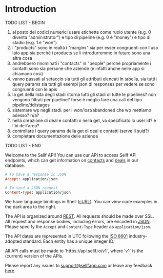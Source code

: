 # Introduction

<aside class="warning">
TODO LIST - BEGIN
</aside>

1. al posto dei codici numerici usare etichette come ruolo utente (e.g. 0 diventa "administrator") e tipo di pipeline (e.g. 0 è "money") e tipo di stadio (e.g. 1 è "won")
2. i "products" sono in realtà i "margins" sia per esser congruenti con l'uso lato app sia perché i products se li introdurremmo in futuro sono una altra cosa
3. andrebbero rinominati i "contacts" in "people" perché propriamente i contatti sono sia persone che aziende (e infatti anche nelle app si chiamano cosi)
4. vanno passati al setaccio sia tutti gli attributi elencati in tabella, sia tutti i query params sia tutti gli esempi json di responses per vedere se sono congruenti con le apis
5. la get della lista degli stadi ritorna tutti gli stadi di tutte le pipelines? non vengono filtrati per pipeline? forse è meglio fare una call del tipo pipeline/:id/stages
6. sistemare wp negli stadi. per i won/lost/abandoned che wp mettiamo adesso? n/a?
7. nella creazione di deal e contatti o nella get, va specificato lo user id? e l'id dell'area?
8. controllare i query params della get di deal e contatti (serve il suid?)
9. completare documentazione delle aziende

<aside class="warning">
TODO LIST - END
</aside>

Welcome to the Sellf API! You can use our API to access Sellf API endpoints, which can get information on [contacts](#contacts) and [deals](#deals) in our database.


```ruby
# To have a response in JSON
Accept: application/json
```


```ruby
# To send a JSON request
Content-Type: application/json
```

We have language bindings in Shell ([cURL](https://en.wikipedia.org/wiki/CURL)). You can view code examples in the dark area to the right.

The API is organized around [REST](http://en.wikipedia.org/wiki/Representational_State_Transfer). All requests should be made over SSL. All request and response bodies, including errors, are encoded in [JSON](https://en.wikipedia.org/wiki/JSON). Please specify the `Accept` and `Content-Type` header as `application/json`.

The API dates are represented in UTC following the [ISO 8601](https://it.wikipedia.org/wiki/ISO_8601) industry-adopted standard.
Each entity has a unique integer ID.

<aside class="notice">
All API calls must be made to `https://api.sellf.io/v1`, where `v1` is the (current) version of the APIs.
</aside>

Please report any issues to <a href="mailto:support@sellfapp.com">support@sellfapp.com</a> or leave any feedback [here](https://sellf.uservoice.com).